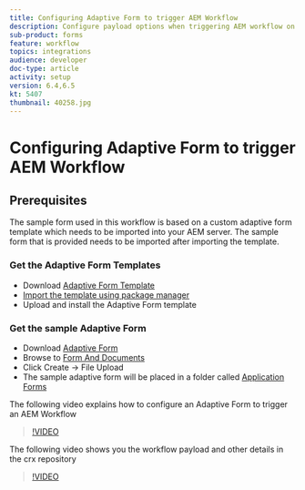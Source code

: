 ```yaml
---
title: Configuring Adaptive Form to trigger AEM Workflow
description: Configure payload options when triggering AEM workflow on form submission
sub-product: forms
feature: workflow
topics: integrations
audience: developer
doc-type: article
activity: setup
version: 6.4,6.5
kt: 5407
thumbnail: 40258.jpg
---
```


# Configuring Adaptive Form to trigger AEM Workflow

## Prerequisites

The sample form used in this workflow is based on a custom adaptive form template which needs to be imported into your AEM server. The sample form that is provided needs to be imported after importing the template.

### Get the Adaptive Form Templates

* Download [Adaptive Form Template](assets/af-form-template.zip)
* [Import the template using package manager](http://localhost:4502/crx/packmgr/index.jsp)
* Upload and install the Adaptive Form template

### Get the sample Adaptive Form

* Download [Adaptive Form](assets/peak-application-form.zip) 
* Browse to [Form And Documents](http://localhost:4502/aem/forms.html/content/dam/formsanddocuments)
* Click Create -> File Upload
* The sample adaptive form will be placed in a folder called [Application Forms](http://localhost:4502/aem/forms.html/content/dam/formsanddocuments/applicationforms)

The following video explains how to configure an Adaptive Form to trigger an AEM Workflow
>[!VIDEO](https://video.tv.adobe.com/v/40258/?quality=9&learn=on)

The following video shows you the workflow payload and other details in the crx repository

>[!VIDEO](https://video.tv.adobe.com/v/40259/?quality=9&learn=on)


